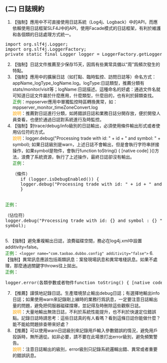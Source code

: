 ## (二) 日誌規約 
1. 【強制】應用中不可直接使用日誌系統（Log4j、Logback）中的API，而應依賴使用日誌框架SLF4J中的API，使用Facade模式的日誌框架，有利於維護和各個類的日誌處理方式統一。 
<pre>
import org.slf4j.Logger;
import org.slf4j.LoggerFactory;
private static final Logger logger = LoggerFactory.getLogger(Abc.class);  
</pre>
2. 【強制】日誌文件推薦至少保存15天，因爲有些異常具備以“周”爲頻次發生的特點。 
3. 【強制】應用中的擴展日誌（如打點、臨時監控、訪問日誌等）命名方式：appName_logType_logName.log。logType:日誌類型，推薦分類有stats/monitor/visit等；logName:日誌描述。這種命名的好處：通過文件名就可知道日誌文件屬於什麼應用，什麼類型，什麼目的，也有利於歸類查找。 
<br><span style="color:green">正例</span>：mppserver應用中單獨監控時區轉換異常，如：                                 
mppserver_monitor_timeZoneConvert.log 
<br><span style="color:orange">說明</span>：推薦對日誌進行分類，如將錯誤日誌和業務日誌分開存放，便於開發人員查看，也便於通過日誌對系統進行及時監控。 
4. 【強制】對trace/debug/info級別的日誌輸出，必須使用條件輸出形式或者使用佔位符的方式。 
<br><span style="color:orange">說明</span>：logger.debug("Processing trade with id: " + id + " and symbol: " + symbol); 如果日誌級別是warn，上述日誌不會輸出，但是會執行字符串拼接操作，如果symbol是物件，會執行function toString() { [native code] }()方法，浪費了系統資源，執行了上述操作，最終日誌卻沒有輸出。 
<br><span style="color:green">正例</span>：
    <pre>（條件） 
      if (logger.isDebugEnabled()) {    
      logger.debug("Processing trade with id: " + id + " and symbol: " + symbol);   
      }  </pre>     
<br><span style="color:green">正例</span>：
    <pre>（佔位符） 
          logger.debug("Processing trade with id: {} and symbol : {} ", id, symbol);  
    </pre>
5. 【強制】避免重複輸出日誌，浪費磁碟空間，務必在log4j.xml中設置additivity=false。 
<br><span style="color:green">正例</span>：
      `<logger name="com.taobao.dubbo.config" additivity="false">`
6. 【強制】異常訊息應該包括兩類訊息：案發現場訊息和異常堆棧訊息。如果不處理，那麼通過關鍵字throws往上拋出。 
<br><span style="color:green">正例</span>：
<pre>logger.error(各類參數或者物件function toString() { [native code] } + "_" + e.getMessage(), e);</pre> 
7. 【推薦】謹慎地記錄日誌。生產環境禁止輸出debug日誌；有選擇地輸出info日誌；如果使用warn來記錄剛上線時的業務行爲訊息，一定要注意日誌輸出量的問題，避免把伺服器磁碟撐爆，並記得及時刪除這些觀察日誌。 <br><span style="color:orange">說明</span>：大量地輸出無效日誌，不利於系統性能提升，也不利於快速定位錯誤點。記錄日誌時請思考：這些日誌真的有人看嗎？看到這條日誌你能做什麼？能不能給問題排查帶來好處？ 
8. 【推薦】可以使用warn日誌級別來記錄用戶輸入參數錯誤的情況，避免用戶投訴時，無所適從。如非必要，請不要在此場景打出error級別，避免頻繁警告。
<br><span style="color:orange">說明</span>：注意日誌輸出的級別，error級別只記錄系統邏輯出錯、異常或者重要的錯誤訊息。
